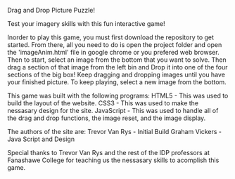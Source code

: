 Drag and Drop Picture Puzzle! 

Test your imagery skills with this fun interactive game! 


Inorder to play this game, you must first download the repository to get started. From there, all you need to do is open the project folder and open the 'imageAnim.html' file in google chrome or you prefered web browser. Then to start, select an image from the bottom that you want to solve. Then drag a section of that image from the left bin and Drop it into one of the four sections of the big box! Keep dragging and dropping images until you have your finished picture. To keep playing, select a new image from the bottom. 


This game was built with the following programs: 
  HTML5 - This was used to build the layout of the website.
  CSS3 -  This was used to make the nessasary design for the site.
  JavaScript - This was used to handle all of the drag and drop functions, the image reset, and the image display.
  
  
The authors of the site are: 
Trevor Van Rys - Initial Build
Graham Vickers - Java Script and Design
  
  
Special thanks to Trevor Van Rys and the rest of the IDP professors at Fanashawe College for teaching us the nessasary skills to acomplish this game.




